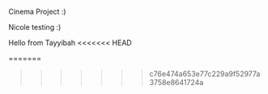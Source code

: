 Cinema Project :)

Nicole testing
:)

Hello from Tayyibah
<<<<<<< HEAD

 
=======
>>>>>>> c76e474a653e77c229a9f52977a3758e8641724a

